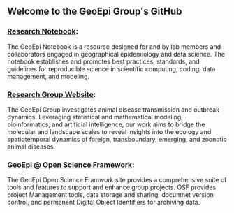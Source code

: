 ## Welcome to the GeoEpi Group's GitHub

###  [Research Notebook](https://geoepi.github.io/Notebook/):
The GeoEpi Notebook is a resource designed for and by lab members and collaborators engaged in geographical epidemiology and data science. The notebook establishes and promotes best practices, standards, and guidelines for reproducible science in scientific computing, coding, data management, and modeling.

###  [Research Group Website](https://geoepi.github.io/):
The GeoEpi Group investigates animal disease transmission and outbreak dynamics. Leveraging statistical and mathematical modeling, bioinformatics, and artificial intelligence, our work aims to bridge the molecular and landscape scales to reveal insights into the ecology and spatiotemporal dynamics of foreign, transboundary, emerging, and zoonotic animal diseases.  

###  [GeoEpi @ Open Science Framework](https://osf.io/hf8t2/):  
The GeoEpi Open Science Framwork site provides a comprehensive suite of tools and features to support and enhance group projects.  OSF provides project Management tools, data storage and sharing, documnet version control, and permanent Digital Object Identifiers for archiving data.
